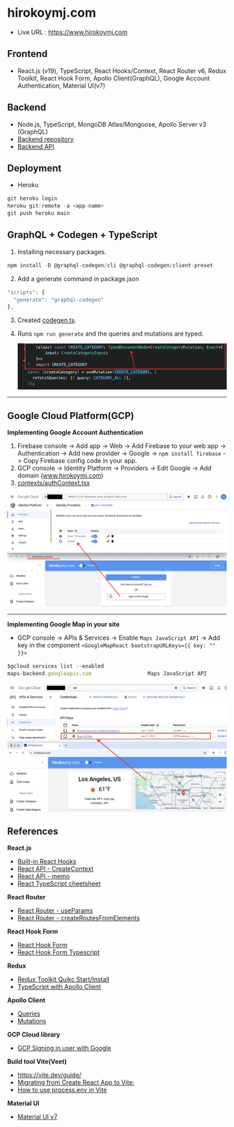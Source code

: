 # hirokoymj.com

- Live URL : https://www.hirokoymj.com

## Frontend

- React.js (v19), TypeScript, React Hooks/Context, React Router v6, Redux Toolkit, React Hook Form, Apollo Client(GraphQL), Google Account Authentication, Material UI(v7)

## Backend

- Node.js, TypeScript, MongoDB Atlas/Mongoose, Apollo Server v3 (GraphQL)
- [Backend repository](https://github.com/hirokoymj/hiroko-web-backend-new)
- [Backend API](https://hiroko-web-backend-new-08d39ee2590b.herokuapp.com/)

## Deployment

- Heroku

```js
git heroku login
heroku git:remote -a <app-name>
git push heroku main
```

## GraphQL + Codegen + TypeScript

1. Installing necessary packages.

```js
npm install -D @graphql-codegen/cli @graphql-codegen/client-preset
```

2. Add a generate command in package.json

```js
"scripts": {
  "generate": "graphql-codegen"
},
```

3. Created [codegen.ts](./codegen.ts).
4. Runs `npm run generate` and the queries and mutations are typed.

   ![](./src/assets/graphql+codegen.png)

<hr />

## Google Cloud Platform(GCP)

**Implementing Google Account Authentication**

1. Firebase console -> Add app -> Web -> Add Firebase to your web app -> Authentication -> Add new provider -> Google -> `npm install firebase` -> Copy Firebase config code in your app.
2. GCP console -> Identity Platform -> Providers -> Edit Google -> Add domain (www.hirokoymj.com)
3. [contexts/authContext.tsx](./src/contexts/authContext.tsx)

![](./src/assets/gcp-IdentityPlatform.png)

<hr />

**Implementing Google Map in your site**

- GCP console -> APIs & Services -> Enable `Maps JavaScript API` -> Add key in the component `<GoogleMapReact bootstrapURLKeys={{ key: "" }}>`

```js
$gcloud services list --enabled
maps-backend.googleapis.com                  Maps JavaScript API
```

![](./src/assets/gcp-google-map-api.png)

## References

**React.js**

- [Built-in React Hooks](https://react.dev/reference/react/hooks)
- [React API - CreateContext](https://react.dev/reference/react/createContext)
- [React API - memo](https://react.dev/reference/react/memo)
- [React TypeScript cheetsheet](https://react-typescript-cheatsheet.netlify.app/docs/basic/examples/)

**React Router**

- [React Router - useParams](https://reactrouter.com/6.30.1/hooks/use-params)
- [React Router - createRoutesFromElements](https://reactrouter.com/6.30.1/utils/create-routes-from-elements)

**React Hook Form**

- [React Hook Form](https://react-hook-form.com/)
- [React Hook Form Typescript](https://react-hook-form.com/ts)

**Redux**

- [Redux Toolkit Quikc Start/Install](https://redux-toolkit.js.org/tutorials/quick-start)
- [TypeScript with Apollo Client](https://www.apollographql.com/docs/react/development-testing/static-typing)

**Apollo Client**

- [Queries](https://www.apollographql.com/docs/react/data/queries)
- [Mutations](https://www.apollographql.com/docs/react/data/mutations)

**GCP Cloud library**

- [GCP Signing in user with Google](https://cloud.google.com/identity-platform/docs/web/google)

**Build tool Vite(Veet)**

- https://vite.dev/guide/
- [Migrating from Create React App to Vite:](https://adhithiravi.medium.com/migrating-from-create-react-app-to-vite-a-modern-approach-76148adb8983)
- [How to use process.env in Vite](https://dev.to/whchi/how-to-use-processenv-in-vite-ho9)

**Material UI**

- [Material UI v7](https://mui.com/material-ui/getting-started/)
